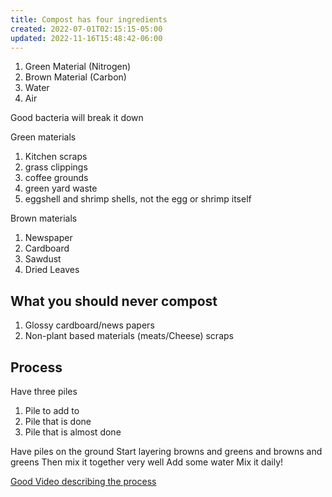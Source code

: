 ```yaml
---
title: Compost has four ingredients
created: 2022-07-01T02:15:15-05:00
updated: 2022-11-16T15:48:42-06:00
---
```


1. Green Material (Nitrogen)
2. Brown Material (Carbon)
3. Water
4. Air

Good bacteria will break it down

Green materials
1. Kitchen scraps
2. grass clippings
3. coffee grounds
4. green yard waste
5. eggshell and shrimp shells, not the egg or shrimp itself

Brown materials
1. Newspaper
2. Cardboard
3. Sawdust
4. Dried Leaves

## What you should never compost
1. Glossy cardboard/news papers
2. Non-plant based materials (meats/Cheese) scraps

## Process
Have three piles
1. Pile to add to
2. Pile that is done
3. Pile that is almost done

Have piles on the ground
Start layering browns and greens and browns and greens
Then mix it together very well
Add some water 
Mix it daily!

[Good Video describing the process](https://www.youtube.com/watch?v=nxTzuasQLFo)
